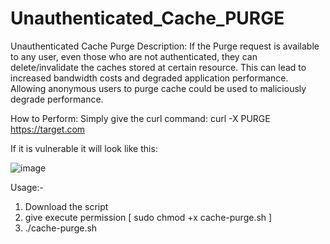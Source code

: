 # Unauthenticated_Cache_PURGE

Unauthenticated Cache Purge
Description: If the Purge request is available to any user, even those who are not authenticated, they can delete/invalidate the caches stored at certain resource. This can lead to increased bandwidth costs and degraded application performance. Allowing anonymous users to purge cache could be used to maliciously degrade performance.

How to Perform: Simply give the curl command: curl -X PURGE https://target.com

If it is vulnerable it will look like this:

![image](https://github.com/MATRIXDEVIL/Unauthenticated_Cache_PURGE/assets/92071491/ad8ec744-37ba-48d8-bb40-c2ae5d274891)





Usage:-
1. Download the script
2. give execute permission [ sudo chmod +x cache-purge.sh ]
3. ./cache-purge.sh <url>





